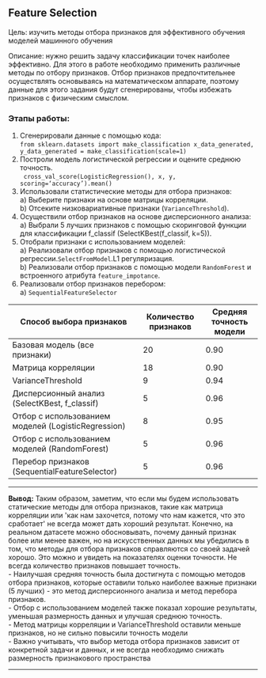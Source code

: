 ## Feature Selection

Цель: изучить методы отбора признаков для эффективного обучения моделей машинного обучения

Описание: нужно решить задачу классификации точек наиболее эффективно. 
Для этого в работе необходимо применить различные методы по отбору признаков. 
Отбор признаков предпочтительнее осуществлять основываясь на математическом аппарате, 
поэтому данные для этого задания будут сгенерированы, чтобы избежать признаков с физическим смыслом.


### Этапы работы:

1. Сгенерировали данные с помощью кода:  
` from sklearn.datasets import make_classification
   x_data_generated, y_data_generated = make_classification(scale=1) `
2. Построли модель логистической регрессии и оцените среднюю точность.  
` cross_val_score(LogisticRegression(), x, y, scoring=‘accuracy’).mean()`
3. Использовали статистические методы для отбора признаков:  
a) Выберите признаки на основе матрицы корреляции.  
b) Отсеките низковариативные признаки (`VarianceThreshold`).
4. Осуществили отбор признаков на основе дисперсионного анализа:  
a) Выбрали 5 лучших признаков с помощью скоринговой функции для классификации f_classif (SelectKBest(f_classif, k=5)).  
5. Отобрали признаки с использованием моделей:  
a) Реализовали отбор признаков с помощью логистической регрессии.`SelectFromModel`.L1 регуляризация.  
b) Реализовали отбор признаков с помощью модели `RandomForest` и встроенного атрибута `feature_impotance`.
6. Реализовали отбор признаков перебором:  
a) `SequentialFeatureSelector`


| Способ выбора признаков                              | Количество признаков | Средняя точность модели |
| --------------------------------------------------- | ------------------- | ------------------------- |
| Базовая модель (все признаки)                        | 20                  | 0.90                    |
| Матрица корреляции                                   | 18                  | 0.90                    |
| VarianceThreshold                                     | 9                   | 0.94                    |
| Дисперсионный анализ (SelectKBest, f_classif)         | 5                   | 0.96                    |
| Отбор с использованием моделей (LogisticRegression)   | 8                   | 0.95                    |
| Отбор с использованием моделей (RandomForest)         | 5                   | 0.96                    |
| Перебор признаков (SequentialFeatureSelector)         | 5                   | 0.96                    |



<hr>
<b>Вывод:</b> Таким образом, заметим, что если мы будем использовать статические методы для отбора признаков, такие как матрица корреляции или 'как нам захочется, потому что нам кажется, что это сработает' не всегда может дать хороший результат. Конечно, на реальном датасете можно обосновывать, почему данный признак более или менее важен, но на искусственных данных мы убедились в том, что методы для отбора признаков справляются со своей задачей хорошо. Это можно и увидеть на показателях оценки точности. Не всегда количество признаков повышает точность.<br>
- Наилучшая средняя точность была достигнута с помощью методов отбора признаков, которые оставили только наиболее важные признаки (5 лучших) - это метод дисперсионного анализа и метод перебора признаков.<br>
- Отбор с использованием моделей также показал хорошие результаты, уменьшая размерность данных и улучшая среднюю точность.<br>
- Метод матрицы корреляции и VarianceThreshold оставили меньше признаков, но не сильно повысили точность модели<br>
- Важно учитывать, что выбор метода отбора признаков зависит от конкретной задачи и данных, и не всегда необходимо снижать размерность признакового пространства
<hr>






